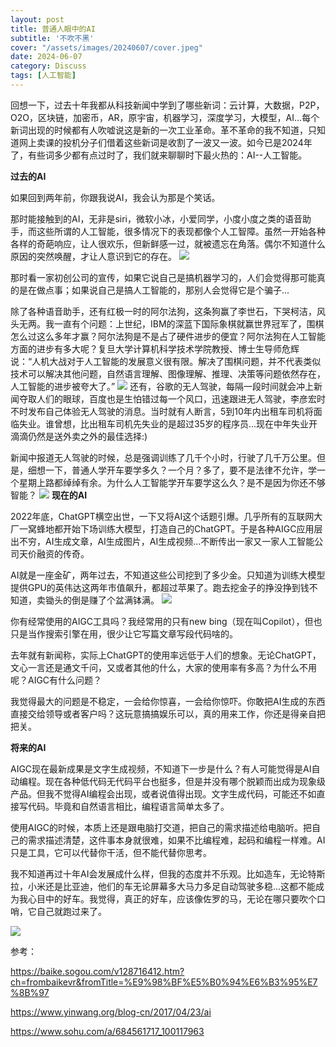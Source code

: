 ```yaml
---
layout: post
title: 普通人眼中的AI
subtitle: '不吹不黑'
cover: "/assets/images/20240607/cover.jpeg"
date: 2024-06-07
category: Discuss
tags: [人工智能]
---
```

回想一下，过去十年我都从科技新闻中学到了哪些新词：云计算，大数据，P2P，O2O，区块链，加密币，AR，原宇宙，机器学习，深度学习，大模型，AI...每个新词出现的时候都有人吹嘘说这是新的一次工业革命。革不革命的我不知道，只知道网上卖课的投机分子们借着这些新词是收割了一波又一波。如今已是2024年了，有些词多少都有点过时了，我们就来聊聊时下最火热的：AI--人工智能。

**过去的AI**

如果回到两年前，你跟我说AI，我会认为那是个笑话。

那时能接触到的AI，无非是siri，微软小冰，小爱同学，小度小度之类的语音助手，而这些所谓的人工智能，很多情况下的表现都像个人工智障。虽然一开始各种各样的奇葩响应，让人很欢乐，但新鲜感一过，就被遗忘在角落。偶尔不知道什么原因的突然唤醒，才让人意识到它的存在。
![](/assets/images/20240607/siri.png)

那时看一家初创公司的宣传，如果它说自己是搞机器学习的，人们会觉得那可能真的是在做点事；如果说自己是搞人工智能的，那别人会觉得它是个骗子...

除了各种语音助手，还有红极一时的阿尔法狗，这条狗赢了李世石，下哭柯洁，风头无两。我一直有个问题：上世纪，IBM的深蓝下国际象棋就赢世界冠军了，围棋怎么过这么多年才赢？阿尔法狗是不是占了硬件进步的便宜？阿尔法狗在人工智能方面的进步有多大呢？复旦大学计算机科学技术学院教授、博士生导师危辉说：“人机大战对于人工智能的发展意义很有限。解决了围棋问题，并不代表类似技术可以解决其他问题，自然语言理解、图像理解、推理、决策等问题依然存在，人工智能的进步被夸大了。”
![](/assets/images/20240607/alphago.jpg)
还有，谷歌的无人驾驶，每隔一段时间就会冲上新闻夺取人们的眼球，百度也是生怕错过每一个风口，迅速跟进无人驾驶，李彦宏时不时发布自己体验无人驾驶的消息。当时就有人断言，5到10年内出租车司机将面临失业。谁曾想，比出租车司机先失业的是超过35岁的程序员...现在中年失业开滴滴仍然是送外卖之外的最佳选择:) 

新闻中报道无人驾驶的时候，总是强调训练了几千个小时，行驶了几千万公里。但是，细想一下，普通人学开车要学多久？一个月？多了，要不是法律不允许，学一个星期上路都绰绰有余。为什么人工智能学开车要学这么久？是不是因为你还不够智能？
![](/assets/images/20240607/drive.jpeg)
**现在的AI**

2022年底，ChatGPT横空出世，一下又将AI这个话题引爆。几乎所有的互联网大厂一窝蜂地都开始下场训练大模型，打造自己的ChatGPT。于是各种AIGC应用层出不穷，AI生成文章，AI生成图片，AI生成视频...不断传出一家又一家人工智能公司天价融资的传奇。

AI就是一座金矿，两年过去，不知道这些公司挖到了多少金。只知道为训练大模型提供GPU的英伟达这两年市值飙升，都超过苹果了。跑去挖金子的挣没挣到钱不知道，卖锄头的倒是赚了个盆满钵满。
![](/assets/images/20240607/hrx.jpg)

你有经常使用的AIGC工具吗？我经常用的只有new bing（现在叫Copilot），但也只是当作搜索引擎在用，很少让它写篇文章写段代码啥的。

去年就有新闻称，实际上ChatGPT的使用率远低于人们的想象。无论ChatGPT，文心一言还是通文千问，又或者其他的什么，大家的使用率有多高？为什么不用呢？AIGC有什么问题？

我觉得最大的问题是不稳定，一会给你惊喜，一会给你惊吓。你敢把AI生成的东西直接交给领导或者客户吗？这玩意搞搞娱乐可以，真的用来工作，你还是得亲自把把关。

**将来的AI**

AIGC现在最新成果是文字生成视频，不知道下一步是什么？有人可能觉得是AI自动编程。现在各种低代码无代码平台也挺多，但是并没有哪个脱颖而出成为现象级产品。但我不觉得AI编程会出现，或者说值得出现。文字生成代码，可能还不如直接写代码。毕竟和自然语言相比，编程语言简单太多了。

使用AIGC的时候，本质上还是跟电脑打交道，把自己的需求描述给电脑听。把自己的需求描述清楚，这件事本身就很难，如果不比编程难，起码和编程一样难。AI只是工具，它可以代替你干活，但不能代替你思考。

我不知道再过十年AI会发展成什么样，但我的态度并不乐观。比如造车，无论特斯拉，小米还是比亚迪，他们的车无论屏幕多大马力多足自动驾驶多稳...这都不能成为我心目中的好车。我觉得，真正的好车，应该像佐罗的马，无论在哪只要吹个口哨，它自己就跑过来了。

![](/assets/images/20240607/zorro.jpg)

参考：

https://baike.sogou.com/v128716412.htm?ch=frombaikevr&fromTitle=%E9%98%BF%E5%B0%94%E6%B3%95%E7%8B%97

https://www.yinwang.org/blog-cn/2017/04/23/ai

https://www.sohu.com/a/684561717_100117963